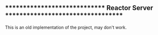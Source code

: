 ## **************************** Reactor Server *********************************
This is an old implementation of the project, may don't work.